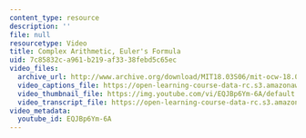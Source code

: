 ```yaml
---
content_type: resource
description: ''
file: null
resourcetype: Video
title: Complex Arithmetic, Euler's Formula
uid: 7c85832c-a961-b219-af33-38febd5c65ec
video_files:
  archive_url: http://www.archive.org/download/MIT18.03S06/mit-ocw-18.03-lec6-19feb2003-220k_512kb.mp4
  video_captions_file: https://open-learning-course-data-rc.s3.amazonaws.com/18-03sc-differential-equations-fall-2011/0424735b8be558018838e96ba22733d2_EQJBp6Ym-6A.vtt
  video_thumbnail_file: https://img.youtube.com/vi/EQJBp6Ym-6A/default.jpg
  video_transcript_file: https://open-learning-course-data-rc.s3.amazonaws.com/18-03sc-differential-equations-fall-2011/d034c1bd2bf9df89850ca02e08885b4a_EQJBp6Ym-6A.pdf
video_metadata:
  youtube_id: EQJBp6Ym-6A
---
```

